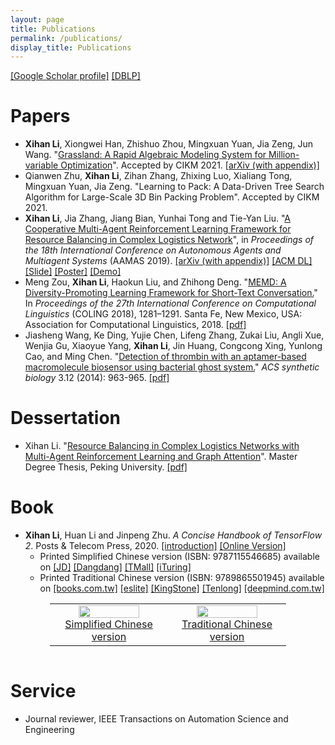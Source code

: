 ```yaml
---
layout: page
title: Publications
permalink: /publications/
display_title: Publications
---
```


[[Google Scholar profile]](https://scholar.google.com/citations?user=2Y-QNGEAAAAJ) [[DBLP]](https://dblp.org/pid/81/4133-1.html)

# Papers

- **Xihan Li**, Xiongwei Han, Zhishuo Zhou, Mingxuan Yuan, Jia Zeng, Jun Wang. "[Grassland: A Rapid Algebraic Modeling System for Million-variable Optimization](https://arxiv.org/abs/2108.04586)". Accepted by CIKM 2021. [[arXiv (with appendix)]](https://arxiv.org/abs/2108.04586)
- Qianwen Zhu, **Xihan Li**, Zihan Zhang, Zhixing Luo, Xialiang Tong, Mingxuan Yuan, Jia Zeng. "Learning to Pack: A Data-Driven Tree Search Algorithm for Large-Scale 3D Bin Packing Problem". Accepted by CIKM 2021. 
- **Xihan Li**, Jia Zhang, Jiang Bian, Yunhai Tong and Tie-Yan Liu. "[A Cooperative Multi-Agent Reinforcement Learning Framework for Resource Balancing in Complex Logistics Network](http://www.ifaamas.org/Proceedings/aamas2019/forms/contents.htm#4A)", in *Proceedings of the 18th International Conference on Autonomous Agents and Multiagent Systems* (AAMAS 2019). [[arXiv (with appendix)]](https://arxiv.org/abs/1903.00714) [[ACM DL]](https://dl.acm.org/doi/abs/10.5555/3306127.3331794) [[Slide]](https://drive.google.com/file/d/1D0ePPiuKKPD2klIu4lbTAJFHJ__vZXiS/view?usp=sharing) [[Poster]](https://drive.google.com/file/d/1tuJiH75KeLG9pA-7UsYq5Xe6-7ScyRKH/view?usp=sharing) [[Demo]](https://youtu.be/3lh6pFT349E)
- Meng Zou, **Xihan Li**, Haokun Liu, and Zhihong Deng. "[MEMD: A Diversity-Promoting Learning Framework for Short-Text Conversation.](http://www.aclweb.org/anthology/C18-1109)" In *Proceedings of the 27th International Conference on Computational Linguistics* (COLING 2018), 1281–1291. Santa Fe, New Mexico, USA: Association for Computational Linguistics, 2018. [[pdf]](http://www.aclweb.org/anthology/C18-1109)
- Jiasheng Wang, Ke Ding, Yujie Chen, Lifeng Zhang, Zukai Liu, Angli Xue, Wenjia Gu, Xiaoyue Yang, **Xihan Li**, Jin Huang, Congcong Xing, Yunlong Cao, and Ming Chen. "[Detection of thrombin with an aptamer-based macromolecule biosensor using bacterial ghost system.](http://pubs.acs.org/doi/abs/10.1021/sb500018f)" *ACS synthetic biology* 3.12 (2014): 963-965. [[pdf]]({{site.url}}/assets/publications/Detection_of_Thrombin_with_an_Aptamer-Ba.pdf)

<!-- *: Equal contribution -->

# Dessertation

- Xihan Li. "[Resource Balancing in Complex Logistics Networks with Multi-Agent Reinforcement Learning and Graph Attention](https://thesis.lib.pku.edu.cn/docinfo.action?id1=2af54d60979bfe1690800f0090ec79f3&id2=b6IKQrUK%252F4c%253D)". Master Degree Thesis, Peking University. [[pdf]]({{site.url}}/assets/publications/Master_Degree_Thesis.pdf)

# Book

- **Xihan Li**, Huan Li and Jinpeng Zhu. *A Concise Handbook of TensorFlow 2*. Posts & Telecom Press, 2020. [[introduction]]({{site.url}}/tensorflow/2018/08/29/a-concise-handbook-of-tensorflow.html) [[Online Version]](https://tf.wiki) 
  - Printed Simplified Chinese version (ISBN: 9787115546685) available on [[JD]](https://item.jd.com/12980534.html) [[Dangdang]](http://product.dangdang.com/29132630.html) [[TMall]](https://detail.tmall.com/item.htm?id=628240887768) [[iTuring]](https://www.ituring.com.cn/book/2705)
  - Printed Traditional Chinese version (ISBN: 9789865501945) available on [[books.com.tw]](https://www.books.com.tw/products/0010891529) [[eslite]](https://www.eslite.com/product/1001313432682014264005) [[KingStone]](https://www.kingstone.com.tw/basic/2013120586819) [[Tenlong]](https://www.tenlong.com.tw/products/9789865501945) [[deepmind.com.tw]](https://deepmind.com.tw/?product=%e5%be%9e%e4%be%86%e6%b2%92%e6%9c%89%e9%80%99%e9%ba%bc%e6%98%8e%e7%99%bd%e9%81%8e%ef%bc%9atensorflow-%e4%b8%8a%e8%bb%8a%e5%b0%b1%e5%ad%b8%e6%9c%83dm2121)

<center>
<table style="border: 0px; width: 75%">
    <tr>
        <td width="50%">
            <center>
                <a href="https://tf.wiki/zh_hans/">
                    <img src="{{site.url}}/assets/publications/tf_wiki_cover.jpg" width="75%"/> <br />
                    Simplified Chinese version
                </a>
            </center>
        </td>
        <td width="50%">
            <center>
                <a href="https://tf.wiki/zh_hant/">
                    <img src="{{site.url}}/assets/publications/tf_wiki_cover_zh_hant.jpg" width="75%"/> <br />
                    Traditional Chinese version           
                </a>
            </center>
        </td>
    </tr>
</table>
</center>

<style>
.clearfix::after {
  content: "";
  clear: both;
  display: table;
}
</style>

<div class="clearfix"></div>

# Service

- Journal reviewer, IEEE Transactions on Automation Science and Engineering